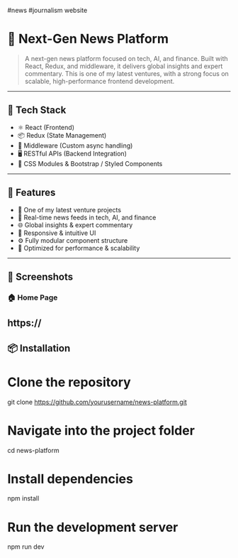 #news
#journalism website
# 📰 Next-Gen News Platform
> A next-gen news platform focused on tech, AI, and finance. Built with React, Redux, and middleware, it delivers global insights and expert commentary. This is one of my latest ventures, with a strong focus on scalable, high-performance frontend development.

---

## 🧰 Tech Stack

- ⚛️ React (Frontend)
- 📦 Redux (State Management)
- 🔄 Middleware (Custom async handling)
- 🖥️ RESTful APIs (Backend Integration)
- 🎨 CSS Modules & Bootstrap / Styled Components

---

## 🚀 Features
- 🌟 One of my latest venture projects
- 📰 Real-time news feeds in tech, AI, and finance
- 🌐 Global insights & expert commentary
- 🧭 Responsive & intuitive UI
- ⚙️ Fully modular component structure
- 🧠 Optimized for performance & scalability

---

## 📸 Screenshots

### 🏠 Home Page
https://
---

## 📦 Installation
# Clone the repository
git clone https://github.com/yourusername/news-platform.git

# Navigate into the project folder
cd news-platform

# Install dependencies
npm install

# Run the development server
npm run dev
